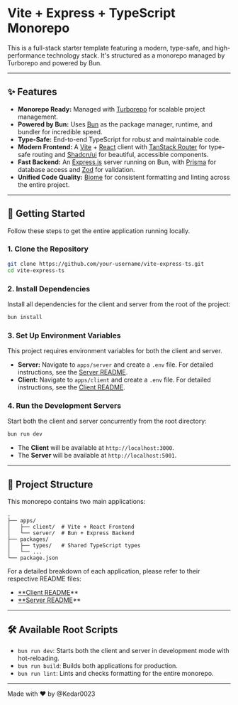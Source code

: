 # Vite + Express + TypeScript Monorepo

This is a full-stack starter template featuring a modern, type-safe, and high-performance technology stack. It's structured as a monorepo managed by Turborepo and powered by Bun.

---

## ✨ Features

- **Monorepo Ready:** Managed with [Turborepo](https://turbo.build/repo) for scalable project management.
- **Powered by Bun:** Uses [Bun](https://bun.sh) as the package manager, runtime, and bundler for incredible speed.
- **Type-Safe:** End-to-end TypeScript for robust and maintainable code.
- **Modern Frontend:** A [Vite](https://vitejs.dev/) + [React](https://react.dev/) client with [TanStack Router](https://tanstack.com/router) for type-safe routing and [Shadcn/ui](https://ui.shadcn.com/) for beautiful, accessible components.
- **Fast Backend:** An [Express.js](https://expressjs.com/) server running on Bun, with [Prisma](https://www.prisma.io/) for database access and [Zod](https://zod.dev/) for validation.
- **Unified Code Quality:** [Biome](https://biomejs.dev/) for consistent formatting and linting across the entire project.

---

## 🚀 Getting Started

Follow these steps to get the entire application running locally.

### 1. Clone the Repository

```bash
git clone https://github.com/your-username/vite-express-ts.git
cd vite-express-ts
```

### 2. Install Dependencies

Install all dependencies for the client and server from the root of the project:

```bash
bun install
```

### 3. Set Up Environment Variables

This project requires environment variables for both the client and server.

- **Server:** Navigate to `apps/server` and create a `.env` file. For detailed instructions, see the [Server README](./apps/server/README.md).
- **Client:** Navigate to `apps/client` and create a `.env` file. For detailed instructions, see the [Client README](./apps/client/README.md).

### 4. Run the Development Servers

Start both the client and server concurrently from the root directory:

```bash
bun run dev
```

- The **Client** will be available at `http://localhost:3000`.
- The **Server** will be available at `http://localhost:5001`.

---

## 📁 Project Structure

This monorepo contains two main applications:

```
.
├── apps/
│   ├── client/  # Vite + React Frontend
│   └── server/  # Bun + Express Backend
├── packages/
│   ├── types/   # Shared TypeScript types
│   └── ...
└── package.json
```

For a detailed breakdown of each application, please refer to their respective README files:

- [\*\*Client README](./apps/client/README.md)\*\*
- [\*\*Server README](./apps/server/README.md)\*\*

---

## 🛠️ Available Root Scripts

- `bun run dev`: Starts both the client and server in development mode with hot-reloading.
- `bun run build`: Builds both applications for production.
- `bun run lint`: Lints and checks formatting for the entire monorepo.

---

Made with ❤️ by @Kedar0023